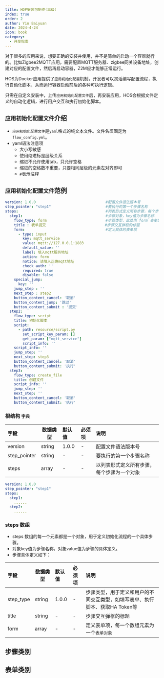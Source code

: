 ```yaml
---
title: HDP安装包制作(高级)
index: true
order: 2
author: Yin Baiyuan
date: 2024-4-24
icon: book
category:
  - 开发指南
---
```


对于很多的应用来说，想要正确的安装并使用，并不是简单的启动一个容器就行的。比如Zigbee2MQTT应用，需要配置MQTT服务器、zigbee网关设备地址，创建对应的配置文件，然后再启动容器，Z2M应才能够正常运行。

HOS为Docker应用提供了`应用初始化配置`机制，开发者可以灵活编写配置流程，执行自动化脚本，从而运行容器启动前后的各种可执行逻辑。

只需在自定义安装中，上传`应用初始化配置文件`后，再安装应用，HOS会根据文件定义的自动化逻辑，进行用户交互和执行初始化脚本。

## `应用初始化配置文件`介绍

- `应用初始化配置文件`是`yaml`格式的纯文本文件。文件名须固定为`flow_config.yml`。
- yaml语法注意项
  - 大小写敏感
  - 使用缩进标是层级关系
  - 缩进不允许使用tab，只允许空格
  - 缩进的空格数不重要，只要相同层级的元素左对齐即可
  - `#`表示注释


## `应用初始化配置文件`范例

``` yaml
version: 1.0.0                                #配置文件语法版本号
step_pointer: "step1"                         #要执行的第一个步骤名称
steps:                                        #列表形式定义所有步骤，每个步骤为一个对象
  step1:                                      #步骤对象，key值为步骤名称
    flow_type: form                           #步骤类型，此处为`form`表单类型
    title : 表单提交                           #步骤交互弹框的标题
    form:                                     #定义具体的表单项
      - type: input
        key: mqtt_service
        value: mqtt://127.0.0.1:1883
        default_value: ''
        label: 填入mqtt服务地址
        action: form
        notice: 请填入正确mqtt地址
        check_auth: ''
        required: true
        disable: false
    special_jump:
      key: ''
    jump_step : ''
    next_step : step2
    button_content_cancel: '取消'
    button_content_jump: '跳过'
    button_content_submit : '提交'
  step2:
    flow_type: script
    title: 初始化脚本
    script:
      - path: resource/script.py
        set_script_key_param: []
        get_param: ["mqtt_service"]
        script_info: ''
    script_info: ''
    jump_step: ''
    next_step: step3
    button_content_cancel: '取消'
    button_content_submit: '执行'
  step3:
    flow_type: create_file
    title: 创建文件
    script_info: ''
    jump_step: ''
    next_step: ''
    button_content_cancel: '取消'
    button_content_submit: '执行'
```

### 根结构 `字典`

| 字段 | 数据类型 |默认值 | 必须项 | 说明  |
| :-----| ---- | :---- | :------- | :---- |
| version | string | 1.0.0 | - | 配置文件语法版本号 |
| step_pointer | string | - | - | 要执行的第一个步骤名称 |
| steps | array | - | - | 以列表形式定义所有步骤，每个步骤为一个对象 |

``` yaml
version: 1.0.0
step_pointer: "step1"
steps:
  step1:
    ......
  step2:
    ......
```

### steps 数组
- steps 数组的每一个元素都是一个对象，用于定义初始化流程的一个具体步骤。
- 对象key值为步骤名称，对象value值为步骤的具体定义。
- 步骤具体定义如下：
  
| 字段 | 数据类型 |默认值 | 必须项 | 说明  |
| :-----| ---- | :---- | :------- | :---- |
| step_type | string | 1.0.0 | - | 步骤类型，用于定义和用户的不同交互类型，如填写表单、执行脚本、获取HA Token等 |
| title | string | - | - | 步骤交互弹框的标题 |
| form | array | - | - | 定义表单项，每一个数组元素为一个`表单对象` |



## 步骤类别


## 表单类别